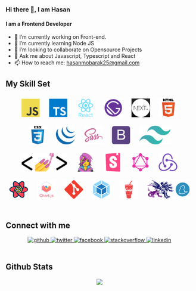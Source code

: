 ### Hi there 👋, I am Hasan

#### I am a Frontend Developer

- 🔭 I’m currently working on Front-end.
- 🌱 I’m currently learning Node JS
- 👯 I’m looking to collaborate on Opensource Projects
- 💬 Ask me about Javascript, Typescript and React
- 📫 How to reach me: hasanmobarak25@gmail.com

## My Skill Set

<div align="center">  
    <img style="margin: 10px" src="./images/javascript-original.svg" alt="JavaScript" height="50" />  
    <img style="margin: 10px" src="./images/typescript-original.svg" alt="TypeScript" height="50" />  
    <img style="margin: 10px" src="./images/react-original-wordmark.svg" alt="React" height="50" />  
    <img style="margin: 10px" src="./images/gatsby.png" alt="Gatsby" height="50" />    
    <img style="margin: 10px" src="./images/nextjs.png" alt="nextjs" height="50" />  
    <img style="margin: 10px" src="./images/html5-original-wordmark.svg" alt="HTML5" height="50" />  
    <img style="margin: 10px" src="./images/css3-original-wordmark.svg" alt="CSS3" height="50" /> 
    <img style="margin: 10px" src="./images/jquery.png" alt="jQuery" height="50" />  
    <img style="margin: 10px" src="./images/sass-original.svg" alt="Sass" height="50" />  
    <img style="margin: 10px" src="./images/bootstrap-plain.svg" alt="Bootstrap" height="50" />  
    <img style="margin: 10px" src="./images/tailwindcss-ar21.png" alt="tailwindcss" height="50" />  
    <img style="margin: 10px" src="./images/styled-components.png" alt="styled-components" height="50" />  
    <img style="margin: 10px" src="./images/emotion.png" alt="emotion" height="50" /> 
    <img style="margin: 10px" src="./images/storybook.png" alt="storybook" height="50" /> 
    <img style="margin: 10px" src="./images/graphql.png" alt="GraphQL" height="50" />  
    <img style="margin: 10px" src="./images/redux-original.svg" alt="Redux" height="50" />  
    <img style="margin: 10px" src="./images/react-query.svg" alt="react-query" height="50" /> 
    <img style="margin: 10px" src="./images/logo-title.svg" alt="Chart.js" height="50" />  
    <img style="margin: 10px" src="./images/git-scm-icon.svg" alt="Git" height="50" />  
    <img style="margin: 10px" src="./images/webpack-original.svg" alt="Webpack" height="50" />  
    <img style="margin: 10px" src="./images/gulp-plain.svg" alt="gulp.js" height="50" />
    <img style="margin: 10px" src="./images/lerna.png" alt="lerna and yarn" height="50" />
</div>

<br/>

## Connect with me  
<div align="center">
    <a href="https://github.com/hasanm95" target="_blank">
        <img src=https://img.shields.io/badge/github-%2324292e.svg?&style=for-the-badge&logo=github&logoColor=white alt=github style="margin-bottom: 5px;" />
    </a>
    <a href="https://twitter.com/hasanm025" target="_blank">
        <img src=https://img.shields.io/badge/twitter-%2300acee.svg?&style=for-the-badge&logo=twitter&logoColor=white alt=twitter style="margin-bottom: 5px;" />
    </a>
    <a href="https://www.facebook.com/hasanm025" target="_blank">
        <img src=https://img.shields.io/badge/facebook-%232E87FB.svg?&style=for-the-badge&logo=facebook&logoColor=white alt=facebook style="margin-bottom: 5px;" />
    </a>
    <a href="https://stackoverflow.com/users/6479863" target="_blank">
        <img src=https://img.shields.io/badge/stackoverflow-%23F28032.svg?&style=for-the-badge&logo=stackoverflow&logoColor=white alt=stackoverflow style="margin-bottom: 5px;" />
    </a>  
    <a href="https://linkedin.com/in/hasanm025" target="_blank">
        <img src=https://img.shields.io/badge/linkedin-%231E77B5.svg?&style=for-the-badge&logo=linkedin&logoColor=white alt=linkedin style="margin-bottom: 5px;" />
    </a>  
</div>  
  

<br/>  


## Github Stats  
<div align="center"><img src="https://github-readme-stats.vercel.app/api?username=hasanm95&show_icons=true&count_private=true&hide_border=true" align="center" /></div>  

<br/>  
